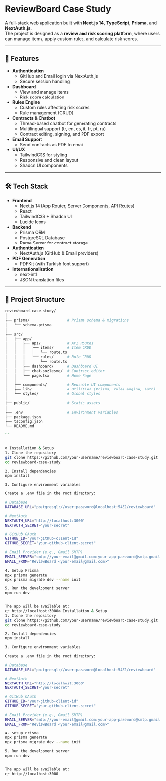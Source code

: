 # ReviewBoard Case Study

A full-stack web application built with **Next.js 14**, **TypeScript**, **Prisma**, and **NextAuth.js**.  
The project is designed as a **review and risk scoring platform**, where users can manage items, apply custom rules, and calculate risk scores.  

---

## 🚀 Features

- **Authentication**
  - GitHub and Email login via NextAuth.js
  - Secure session handling
- **Dashboard**
  - View and manage items
  - Risk score calculation
- **Rules Engine**
  - Custom rules affecting risk scores
  - Rule management (CRUD)
- **Contracts & Chatbot**
  - Thread-based chatbot for generating contracts
  - Multilingual support (tr, en, es, it, fr, pt, ru)
  - Contract editing, signing, and PDF export
- **Email Support**
  - Send contracts as PDF to email
- **UI/UX**
  - TailwindCSS for styling
  - Responsive and clean layout
  - Shadcn UI components

---

## 🛠️ Tech Stack

- **Frontend**
  - Next.js 14 (App Router, Server Components, API Routes)
  - React
  - TailwindCSS + Shadcn UI
  - Lucide Icons
- **Backend**
  - Prisma ORM
  - PostgreSQL Database
  - Parse Server for contract storage
- **Authentication**
  - NextAuth.js (GitHub & Email providers)
- **PDF Generation**
  - PDFKit (with Turkish font support)
- **Internationalization**
  - next-intl
  - JSON translation files

---

## 📂 Project Structure

```bash
reviewboard-case-study/
│
├── prisma/                 # Prisma schema & migrations
│   └── schema.prisma
│
├── src/
│   ├── app/
│   │   ├── api/            # API Routes
│   │   │   ├── items/      # Item CRUD
│   │   │   │   └── route.ts
│   │   │   └── rules/      # Rule CRUD
│   │   │       └── route.ts
│   │   ├── dashboard/      # Dashboard UI
│   │   ├── chat-sozlesme/  # Contract editor
│   │   └── page.tsx        # Home Page
│   │
│   ├── components/         # Reusable UI components
│   ├── lib/                # Utilities (Prisma, rules engine, auth)
│   └── styles/             # Global styles
│
├── public/                 # Static assets
│
├── .env                    # Environment variables
├── package.json
├── tsconfig.json
└── README.md

``


⚙️ Installation & Setup
1. Clone the repository
git clone https://github.com/your-username/reviewboard-case-study.git
cd reviewboard-case-study

2. Install dependencies
npm install

3. Configure environment variables

Create a .env file in the root directory:

# Database
DATABASE_URL="postgresql://user:password@localhost:5432/reviewboard"

# NextAuth
NEXTAUTH_URL="http://localhost:3000"
NEXTAUTH_SECRET="your-secret"

# GitHub OAuth
GITHUB_ID="your-github-client-id"
GITHUB_SECRET="your-github-client-secret"

# Email Provider (e.g., Gmail SMTP)
EMAIL_SERVER="smtp://your-email@gmail.com:your-app-password@smtp.gmail.com:587"
EMAIL_FROM="ReviewBoard <your-email@gmail.com>"

4. Setup Prisma
npx prisma generate
npx prisma migrate dev --name init

5. Run the development server
npm run dev


The app will be available at:
👉 http://localhost:3000⚙️ Installation & Setup
1. Clone the repository
git clone https://github.com/your-username/reviewboard-case-study.git
cd reviewboard-case-study

2. Install dependencies
npm install

3. Configure environment variables

Create a .env file in the root directory:

# Database
DATABASE_URL="postgresql://user:password@localhost:5432/reviewboard"

# NextAuth
NEXTAUTH_URL="http://localhost:3000"
NEXTAUTH_SECRET="your-secret"

# GitHub OAuth
GITHUB_ID="your-github-client-id"
GITHUB_SECRET="your-github-client-secret"

# Email Provider (e.g., Gmail SMTP)
EMAIL_SERVER="smtp://your-email@gmail.com:your-app-password@smtp.gmail.com:587"
EMAIL_FROM="ReviewBoard <your-email@gmail.com>"

4. Setup Prisma
npx prisma generate
npx prisma migrate dev --name init

5. Run the development server
npm run dev


The app will be available at:
👉 http://localhost:3000



